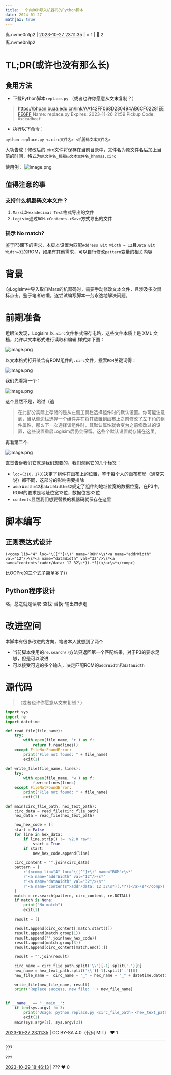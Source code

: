 ```yaml
---
title: 一个向ROM导入机器码的Python脚本
date: 2024-01-27
mathjax: true
---
```

<div class="post-info">
<span>离.nvme0n1p2</span>
|
<abbr title="2023-10-27T23:11:35.620132+08:00"><time datetime="2023-10-27T23:11:35.620132+08:00">2023-10-27 23:11:35</time></abbr>
|
<span>⭐️ 1</span>
|
<span>💬️ 2</span>
<br>
<span></span>
</div>

<div id="reply-4075" class="reply">
<div class="reply-header">
<span>离.nvme0n1p2</span>
</div>
<div class="reply-text">

# TL;DR(或许也没有那么长)
## 食用方法
- 下载Python脚本`replace.py`
（或者也许你愿意从文末复制？）
> https://bhpan.buaa.edu.cn/link/AA142FF068D230494AB6CF02281EEFE6FF
Name: replace.py
Expires: 2023-11-26 21:59
Pickup Code: `0xdeadbeef`
- 执行以下命令：

``` shell
python replace.py <.circ文件名> <机器码文本文件名>
```
大功告成！修改后的.circ文件将保存在当前目录中，文件名为原文件名后加上当前的时间，格式为`原文件名_机器码文本文件名_hhmmss.circ`

使用例：
![image.png](/images/co-discussions/1061/image--1.png)
## 值得注意的事
### 支持什么机器码文本文件？
1. `Mars`以`Hexadecimal Text`格式导出的文件
2. `Logisim`通过`ROM->Contents->Save`方式导出的文件
### 提示 No match?
鉴于P3课下的需求，本脚本设置为匹配`Address Bit Width = 12`且`Data Bit Width=32`的ROM，如果有其他需求，可以自行修改`pattern`变量的相关内容


# 背景
向Logisim中导入取自Mars的机器码时，需要手动修改文本文件，且涉及多次鼠标点击。鉴于笔者较懒，遂尝试编写脚本一劳永逸地解决问题。

# 前期准备
瞪眼法发现，Logisim 以`.circ`文件格式保存电路，这些文件本质上是 XML 文档，允许以文本形式进行读取和编辑,样式如下图：

![image.png](/images/co-discussions/1061/image--2.png)

以文本格式打开某含有ROM组件的`.circ`文件，搜索`ROM`关键词得：

![image.png](/images/co-discussions/1061/image--3.png)

我们先看第一个：

![image.png](/images/co-discussions/1061/image--4.png)

这个显然不是，略过（逃

> 在此部分实际上存储的是从左侧工具栏选择组件时的默认设置。你可能注意到，当从侧边栏选择一个组件并在将其放置到画布上之前修改了左下角的组件属性，那么下一次选择该组件时，其默认属性就会变为之前修改过的设置，这些设置重启Logisim后仍会保留。这些个默认设置就存储在这里。

再看第二个:

![image.png](/images/co-discussions/1061/image--5.png)

直觉告诉我们它就是我们想要的，我们观察它的几个标签：
- `loc=(310，170)`决定了组件在画布上的位置，鉴于每个人的画布布局（通常来说）都不同，这部分的影响需要排除
- `addrWidth=12`和`dataWidth=32`规定了组件的地址位宽的数据位宽，在P3中，ROM的要求是地址位宽12位，数据位宽32位
- `contents`显然我们想要替换的机器码就保存在这里

# 脚本编写
## 正则表达式设计
``` RegEx
(<comp lib="4" loc="\([^"]+\)" name="ROM">\s*<a name="addrWidth" val="12"/>\s*<a name="dataWidth" val="32"/>\s*<a name="contents">addr/data: 12 32\s*)(.*?)(</a>\s*</comp>)
```
比OOPre的三个式子简单多了()

## Python程序设计
略，总之就是读取-查找-替换-输出四步走

# 改进空间
本脚本有很多改进的方向，笔者本人就想到了两个
- 当前脚本使用的`re.search()`方法只返回第一个匹配结果，对于P3的要求足够，但是可以改进
- 可以接受可选的多个输入，决定匹配ROM的`addrWidth`和`dataWidth`

# 源代码
> （或者也许你愿意从文末复制？）
```python
import sys
import re
import datetime

def read_file(file_name):
    try:
        with open(file_name, 'r') as f:
            return f.readlines()
    except FileNotFoundError:
        print("File not found: " + file_name)
        exit(1)
    
def write_file(file_name, lines):
    try:
        with open(file_name, 'w') as f:
            f.writelines(lines)
    except FileNotFoundError:
        print("File not found: " + file_name)
        exit(1)

def main(circ_flie_path, hex_text_path):
    circ_data = read_file(circ_flie_path)
    hex_data = read_file(hex_text_path)

    new_hex_code = []
    start = False
    for line in hex_data:
        if line.strip() != 'v2.0 raw':
            start = True
        if start:
            new_hex_code.append(line)

    circ_content = "".join(circ_data)
    pattern = (
        r'(<comp lib="4" loc="\([^"]+\)" name="ROM">\s*'
        r'<a name="addrWidth" val="12"/>\s*'
        r'<a name="dataWidth" val="32"/>\s*'
        r'<a name="contents">addr/data: 12 32\s*)(.*?)(</a>\s*</comp>)'
    )
    match = re.search(pattern, circ_content, re.DOTALL)
    if match is None:
        print("No match")
        exit(1)
    
    result = []

    result.append(circ_content[:match.start()])
    result.append(match.group(1))
    result.append("".join(new_hex_code))
    result.append(match.group(3))
    result.append(circ_content[match.end():])

    result = "".join(result)

    circ_name = circ_flie_path.split('\\')[-1].split('.')[0]
    hex_name = hex_text_path.split('\\')[-1].split('.')[0]
    new_file_name =  circ_name + "_" + hex_name + "_" + datetime.datetime.now().strftime("%H%M%S") + ".circ"
    
    write_file(new_file_name, result)
    print('Replace success, new file: ' + new_file_name)


if __name__ == "__main__":
    if len(sys.argv) != 3:
        print("Usage: python replace.py <circ_file_path> <hex_text_path>")
        exit(1)
    main(sys.argv[1], sys.argv[2])
```



</div>
<div class="reply-footer">
<abbr title="2023-10-27T23:11:35.626538+08:00"><time datetime="2023-10-27T23:11:35.626538+08:00">2023-10-27 23:11:35</time></abbr>
|
<span>CC BY-SA 4.0（代码 MIT）</span>
<span class="reply-vote">❤️ 1</span>
</div>
</div>
<hr class="reply-separator">
<div id="reply-4095" class="reply">
<div class="reply-header">
<span>???</span>
</div>
<div class="reply-text">

???

</div>
<div class="reply-footer">
<abbr title="2023-10-29T18:46:13.758725+08:00"><time datetime="2023-10-29T18:46:13.758725+08:00">2023-10-29 18:46:13</time></abbr>
|
<span>???</span>
<span class="reply-vote">❤️ 0</span>
</div>
</div>